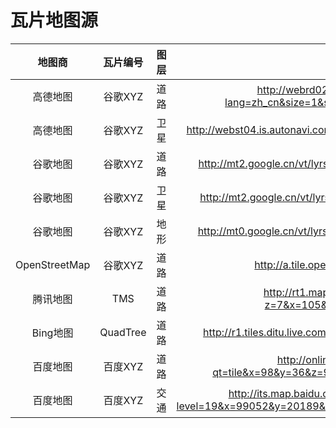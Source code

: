 # 瓦片地图源
| 地图商 | 瓦片编号 | 图层 | 链接 |
| :----: | :----:  | :----: |:----: |
| 高德地图 | 谷歌XYZ | 	道路 | http://webrd02.is.autonavi.com/appmaptile?lang=zh_cn&size=1&scale=1&style=8&x=105&y=48&z=7 |
| 高德地图 | 谷歌XYZ | 	卫星 |	http://webst04.is.autonavi.com/appmaptile?style=6&x=843&y=388&z=10 |
| 谷歌地图  | 谷歌XYZ | 道路 |	http://mt2.google.cn/vt/lyrs=m&hl=zh-CN&gl=cn&x=105&y=48&z=7 |
| 谷歌地图  | 谷歌XYZ | 卫星 |	http://mt2.google.cn/vt/lyrs=s&hl=zh-CN&gl=cn&x=105&y=48&z=7 |
| 谷歌地图  | 谷歌XYZ | 地形 |	http://mt0.google.cn/vt/lyrs=t&hl=zh-CN&gl=cn&x=420&y=193&z=9 |
| OpenStreetMap  | 谷歌XYZ | 道路 |	http://a.tile.openstreetmap.org/7/105/48.png |
| 腾讯地图  | TMS | 道路 |		http://rt1.map.gtimg.com/realtimerender?z=7&x=105&y=79&type=vector&style=0 |
| Bing地图  | QuadTree | 道路 |	http://r1.tiles.ditu.live.com/tiles/r1321001.png?g=100&mkt=zh-cn |
| 百度地图  | 百度XYZ | 道路 |	http://online4.map.bdimg.com/tile/?qt=tile&x=98&y=36&z=9&;styles=pl&scaler=1&udt=20170406 |
| 百度地图  | 百度XYZ | 交通 |	http://its.map.baidu.com:8002/traffic/TrafficTileService?level=19&x=99052&y=20189&time=1373790856265&label=web2D&;v=017 |